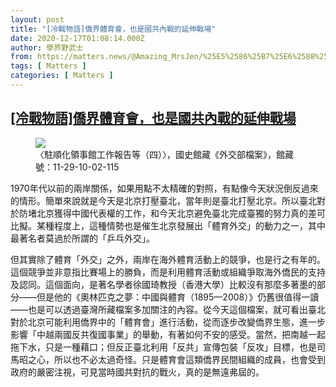 ```yaml
---
layout: post
title: "[冷戰物語]僑界體育會，也是國共內戰的延伸戰場"
date: 2020-12-17T01:08:14.000Z
author: 學界野武士
from: https://matters.news/@Amazing_MrsJen/%25E5%2586%25B7%25E6%2588%25B0%25E7%2589%25A9%25E8%25AA%259E-%25E5%2583%2591%25E7%2595%258C%25E9%25AB%2594%25E8%2582%25B2%25E6%259C%2583-%25E4%25B9%259F%25E6%2598%25AF%25E5%259C%258B%25E5%2585%25B1%25E5%2585%25A7%25E6%2588%25B0%25E7%259A%2584%25E5%25BB%25B6%25E4%25BC%25B8%25E6%2588%25B0%25E5%25A0%25B4-bafyreih57aydxtqjccdpfi2327aqjobkyxx7qhlarku2j2dvdneoynmgda
tags: [ Matters ]
categories: [ Matters ]
---
```

<!--1608167294000-->
[[冷戰物語]僑界體育會，也是國共內戰的延伸戰場](https://matters.news/@Amazing_MrsJen/%25E5%2586%25B7%25E6%2588%25B0%25E7%2589%25A9%25E8%25AA%259E-%25E5%2583%2591%25E7%2595%258C%25E9%25AB%2594%25E8%2582%25B2%25E6%259C%2583-%25E4%25B9%259F%25E6%2598%25AF%25E5%259C%258B%25E5%2585%25B1%25E5%2585%25A7%25E6%2588%25B0%25E7%259A%2584%25E5%25BB%25B6%25E4%25BC%25B8%25E6%2588%25B0%25E5%25A0%25B4-bafyreih57aydxtqjccdpfi2327aqjobkyxx7qhlarku2j2dvdneoynmgda)
------

<div>
<figure class="image">      <picture>        <source type="image/webp" media="(min-width: 768px)" srcset="https://assets.matters.news/processed/1080w/embed/10482121-1711-42d8-9229-83572cc3ffd5.webp" onerror="this.srcset='https://assets.matters.news/embed/10482121-1711-42d8-9229-83572cc3ffd5.jpeg'">        <source media="(min-width: 768px)" srcset="https://assets.matters.news/processed/1080w/embed/10482121-1711-42d8-9229-83572cc3ffd5.jpeg" onerror="this.srcset='https://assets.matters.news/embed/10482121-1711-42d8-9229-83572cc3ffd5.jpeg'">        <source type="image/webp" srcset="https://assets.matters.news/processed/540w/embed/10482121-1711-42d8-9229-83572cc3ffd5.webp">        <img src="https://assets.matters.news/embed/10482121-1711-42d8-9229-83572cc3ffd5.jpeg" srcset="https://assets.matters.news/processed/540w/embed/10482121-1711-42d8-9229-83572cc3ffd5.jpeg" loading="lazy" referrerpolicy="no-referrer">      </picture>    <figcaption><span>〈駐順化領事館工作報告等（四）〉，國史館藏《外交部檔案》，館藏號：11-29-10-02-115</span></figcaption></figure><p>1970年代以前的兩岸關係，如果用點不太精確的對照，有點像今天狀況倒反過來的情形。簡單來說就是今天是北京打壓臺北，當年則是臺北打壓北京。所以臺北對於防堵北京獲得中國代表權的工作，和今天北京避免臺北完成臺獨的努力真的差可比擬。某種程度上，這種情勢也是催生北京發展出「體育外交」的動力之一，其中最著名者莫過於所謂的「乒乓外交」。</p><p>但其實除了體育「外交」之外，兩岸在海外體育活動上的競爭，也是行之有年的。這個競爭並非意指比賽場上的勝負，而是利用體育活動或組織爭取海外僑民的支持及認同。這個面向，是著名學者徐國琦教授（香港大學）比較沒有那麼多著墨的部分——但是他的《奧林匹克之夢：中國與體育（1895—2008）》仍舊很值得一讀——也是可以透過臺灣所藏檔案多加關注的內容。從今天這個檔案，就可看出臺北對於北京可能利用僑界中的「體育會」進行活動，從而逐步改變僑界生態，進一步影響「中越兩國反共復國事業」的舉動，有著如何不安的感受。當然，把南越一起拖下水，只是一種藉口；但反正臺北利用「反共」宣傳包裝「反攻」目標，也是司馬昭之心，所以也不必太過奇怪。只是體育會這類僑界民間組織的成員，也會受到政府的嚴密注視，可見當時國共對抗的戰火，真的是無遠弗屆的。</p>
</div>
